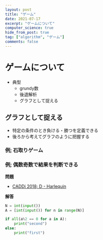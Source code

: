 ```yaml
---
layout: post
title: "ゲーム"
date: 2021-07-17
excerpt: "ゲームについて"
computer_science: true
hide_from_post: true
tag: ["algorithm", "ゲーム"]
comments: false
---
```


# ゲームについて
 - 典型
   - grundy数
   - 後退解析
   - グラフとして捉える

## グラフとして捉える
 - 特定の条件のとき負ける・勝つを定義できる
 - 後ろから考えてグラフのように把握する

### 例; 石取りゲーム

### 例; 偶数奇数で結果を判断できる

**問題**  
 - [CADDi 2018; D - Harlequin](https://atcoder.jp/contests/caddi2018/tasks/caddi2018_b)

**解答**  

```python
N = int(input())
A = [int(input()) for n in range(N)]

if all(a%2 == 0 for a in A):
    print("second")
else:
    print("first")
```

